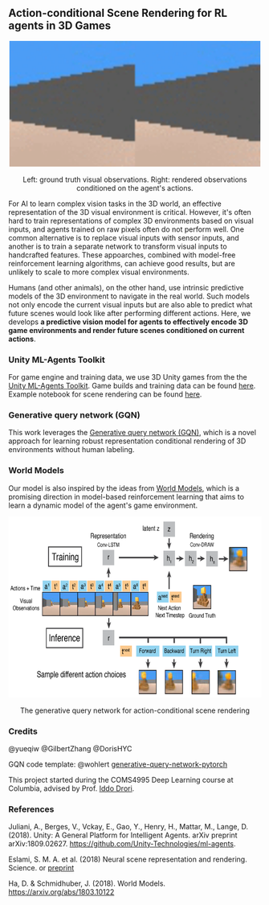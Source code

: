## Action-conditional Scene Rendering for RL agents in 3D Games



<p align="center"> 
<img height="250" width="500" src="assets/pyramids_render.gif">
</p>

<p align="center"> 
Left: ground truth visual observations. Right: rendered observations conditioned on the agent's actions. 
</p>

For AI to learn complex vision tasks in the 3D world, an effective representation of the 3D visual environment is critical. However, it's often hard to train representations of complex 3D environments based on visual inputs, and agents trained on raw pixels often do not perform well.  One common alternative is to replace visual inputs with sensor inputs, and another is to train a separate network to transform visual inputs to handcrafted features. These appoarches, combined with model-free reinforcement learning algorithms, can achieve good results, but are unlikely to scale to more complex visual environments.  

Humans (and other animals), on the other hand, use intrinsic predictive models of the 3D environment to navigate in the real world. Such models not only encode the current visual inputs but are also able to predict what future scenes would look like after performing different actions. Here, we develops **a predictive vision model for agents to effectively encode 3D game environments and render future scenes conditioned on current actions**. 

### Unity ML-Agents Toolkit
For game engine and training data, we use 3D Unity games from the the [Unity ML-Agents Toolkit](https://github.com/Unity-Technologies/ml-agents). Game builds and training data can be found [here](https://github.com/yueqiw/gqn-world-model/releases/). Example notebook for scene rendering can be found [here](notebooks/unity_predict_pyramids_video.ipynb). 

### Generative query network (GQN)
This work leverages the [Generative query network (GQN)](https://deepmind.com/blog/neural-scene-representation-and-rendering/), which is a novel approach for learning robust representation conditional rendering of 3D environments without human labeling. 

### World Models 
Our model is also inspired by the ideas from [World Models](https://worldmodels.github.io), which is a promising direction in model-based reinforcement learning that aims to learn a dynamic model of the agent's game environment.

<p align="center"> 
<img height="360" src="assets/model_flow_unity.png">
</p>

<p align="center"> 
The generative query network for action-conditional scene rendering
</p>

### Credits

@yueqiw @GilbertZhang @DorisHYC

GQN code template: @wohlert [generative-query-network-pytorch](<https://github.com/wohlert/generative-query-network-pytorch>)

This project started during the COMS4995 Deep Learning course at Columbia, advised by Prof. [Iddo Drori](https://www.cs.columbia.edu/~idrori/). 

### References

Juliani, A., Berges, V., Vckay, E., Gao, Y., Henry, H., Mattar, M., Lange, D. (2018). Unity: A General Platform for Intelligent Agents. arXiv preprint arXiv:1809.02627. https://github.com/Unity-Technologies/ml-agents.

Eslami, S. M. A. et al. (2018) Neural scene representation and rendering. Science. or [preprint](https://deepmind.com/documents/211/Neural_Scene_Representation_and_Rendering_preprint.pdf)

Ha, D. & Schmidhuber, J. (2018). World Models. https://arxiv.org/abs/1803.10122 


